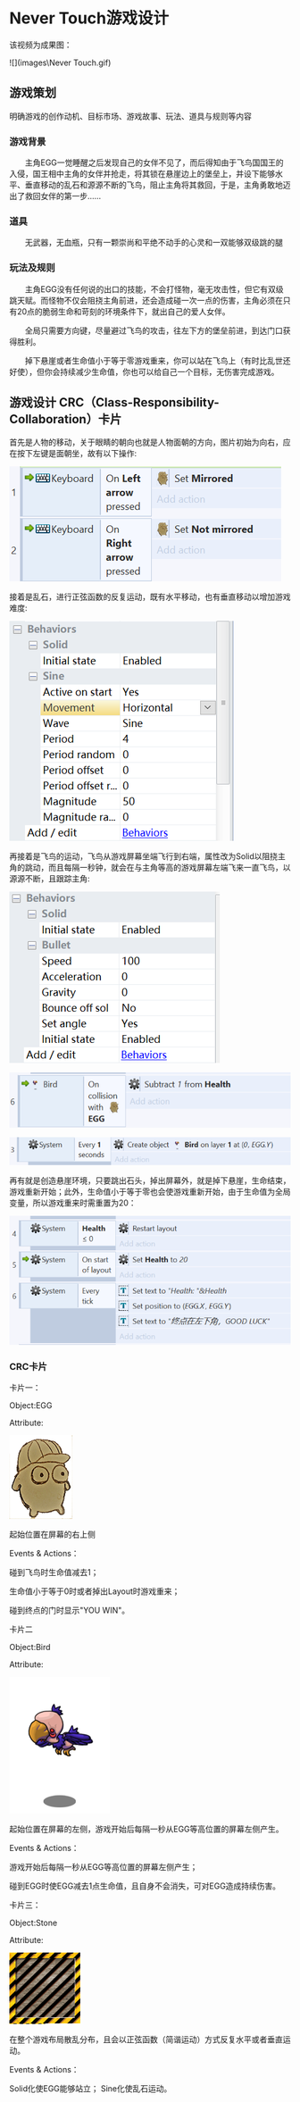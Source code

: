 # Never Touch游戏设计

该视频为成果图：

![](images\Never Touch.gif)

## 游戏策划

明确游戏的创作动机、目标市场、游戏故事、玩法、道具与规则等内容

### 游戏背景

　　主角EGG一觉睡醒之后发现自己的女伴不见了，而后得知由于飞鸟国国王的入侵，国王相中主角的女伴并抢走，将其锁在悬崖边上的堡垒上，并设下能够水平、垂直移动的乱石和源源不断的飞鸟，阻止主角将其救回，于是，主角勇敢地迈出了救回女伴的第一步……

### 道具

　　无武器，无血瓶，只有一颗崇尚和平绝不动手的心灵和一双能够双级跳的腿

### 玩法及规则

　　主角EGG没有任何说的出口的技能，不会打怪物，毫无攻击性，但它有双级跳天赋。而怪物不仅会阻挠主角前进，还会造成碰一次一点的伤害，主角必须在只有20点的脆弱生命和苛刻的环境条件下，就出自己的爱人女伴。

　　全局只需要方向键，尽量避过飞鸟的攻击，往左下方的堡垒前进，到达门口获得胜利。

　　掉下悬崖或者生命值小于等于零游戏重来，你可以站在飞鸟上（有时比乱世还好使），但你会持续减少生命值，你也可以给自己一个目标，无伤害完成游戏。

## 游戏设计 CRC（Class-Responsibility-Collaboration）卡片

首先是人物的移动，关于眼睛的朝向也就是人物面朝的方向，图片初始为向右，应在按下左键是面朝坐，故有以下操作:

![](images\QQ截图20181028213039.png)

接着是乱石，进行正弦函数的反复运动，既有水平移动，也有垂直移动以增加游戏难度:

![](images\QQ截图20181028214007.png)

再接着是飞鸟的运动，飞鸟从游戏屏幕坐端飞行到右端，属性改为Solid以阻挠主角的跳动，而且每隔一秒钟，就会在与主角等高的游戏屏幕左端飞来一直飞鸟，以源源不断，且跟踪主角:

![](images\QQ截图20181028214032.png)

![](images\QQ截图20181028213124.png)

![](images\QQ截图20181028214059.png)

再有就是创造悬崖环境，只要跳出石头，掉出屏幕外，就是掉下悬崖，生命结束，游戏重新开始；此外，生命值小于等于零也会使游戏重新开始，由于生命值为全局变量，所以游戏重来时需重置为20：

![](images\QQ截图20181028214322.png)

### CRC卡片

卡片一：

Object:EGG

Attribute:

![](images\5.png)

起始位置在屏幕的右上侧

Events & Actions：

碰到飞鸟时生命值减去1；

生命值小于等于0时或者掉出Layout时游戏重来；

碰到终点的门时显示"YOU WIN"。

卡片二

Object:Bird

Attribute:

![](images\2.png)

起始位置在屏幕的左侧，游戏开始后每隔一秒从EGG等高位置的屏幕左侧产生。

Events & Actions：

游戏开始后每隔一秒从EGG等高位置的屏幕左侧产生；

碰到EGG时使EGG减去1点生命值，且自身不会消失，可对EGG造成持续伤害。

卡片三：

Object:Stone

Attribute:

![](images\tilelib2.png)

在整个游戏布局散乱分布，且会以正弦函数（简谐运动）方式反复水平或者垂直运动。

Events & Actions：

Solid化使EGG能够站立；
Sine化使乱石运动。